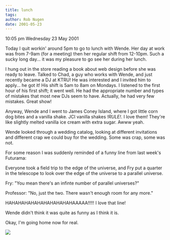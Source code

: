 ```yaml
---
title: lunch
tags: 
author: Rob Nugen
date: 2001-05-23
---
```


<p class=date>10:05 pm Wednesday 23 May 2001</p>

<p>Today I quit workin' around 5pm to go to lunch with
Wende.  Her day at work was from 7-9am (for a meeting)
then her regular shift from 12-10pm.  Such a sucky
long day...  it was my pleasure to go see her during
her lunch.</p>

<p>I hung out in the store reading a book about web
design before she was ready to leave.  Talked to Chad,
a guy who works with Wende, and just recently became a
DJ at KTRU!  He was interested and I invited him to
apply... he got it!  His shift is 5am to 8am on
Mondays.  I listened to the first hour of his first
shift; it went well.  He had the appropriate number
and types of mistakes that most new DJs seem to have. 
Actually, he had very few mistakes.  Great show!</p>

<p>Anyway, Wende and I went to James Coney Island,
where I got little corn dog bites and a vanilla shake.
 JCI vanilla shakes <em>!RULE!</em>.  I love them! 
They're like slightly melted vanilla ice cream with
extra sugar.  Awww yeah.</p>

<p>Wende looked through a wedding catalog, looking at
different invitations and different crap we could buy
for the wedding.  Some was crap, some was not.</p>

<p>For some reason I was suddenly reminded of a funny
line from last week's Futurama:</p>

<p>Everyone took a field trip to the edge of the
universe, and Fry put a quarter in the telescope to
look over the edge of the universe to a parallel
universe.</p>

<p>Fry: "You mean there's an infinte number of
parallel universes?"</p>

<p>Professor: "No, just the two.  There wasn't enough
room for any more."</p>

<p>HAHAHAHAHAHAHAHAHAHAHAAAAA!!!!!  I love that
line!</p>

<p>Wende didn't think it was quite as funny as I think
it is.</p>

<p>Okay, I'm going home now for real.</p>

<p><img src="/images/rob/wL-ROB.gif"/></p>
